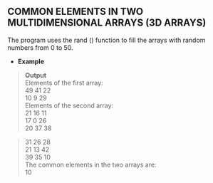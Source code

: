  ## COMMON ELEMENTS IN TWO MULTIDIMENSIONAL ARRAYS (3D ARRAYS)  

The program uses the rand () function to fill the arrays with random numbers from 0 to 50.   
  
* **Example**    

> **Output**    
> Elements of the first array:    
  49  41  22    
  10  9   29    
> Elements of the second array:    
  21  16  11   
  17  0   26    
  20  37  38    
  
 >31  26  28    
  21  13  42    
  39  35  10    
> The common elements in the two arrays are:  
  10  


